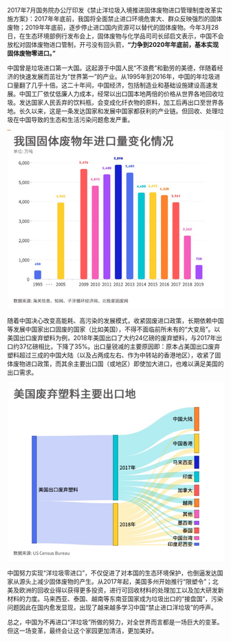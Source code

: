 2017年7月国务院办公厅印发《禁止洋垃圾入境推进固体废物进口管理制度改革实施方案》：2017年年底前，我国将全面禁止进口环境危害大、群众反映强烈的固体废物；2019年年底前，逐步停止进口国内资源可以替代的固体废物。今年3月28日，在生态环境部例行发布会上，固体废物与化学品司司长邱启文表示，中国不会放松对固体废物进口管制，开弓没有回头箭，**“力争到2020年年底前，基本实现固体废物零进口。”**

中国曾是垃圾进口第一大国。这起源于中国人民“不浪费”和勤劳的美德，伴随着经济的快速发展而茁壮为“世界第一”的产业。从1995年到2016年，中国的年垃圾进口量翻了几乎十倍。这二十年间，中国经济，包括制造业和基础设施建设高速发展。中国工厂依仗低廉人力成本，经常以出口国本地两倍的价格从世界各地回收垃圾。发达国家人民丢弃的饮料瓶，会变成化纤衣物的原料，加工后再出口至世界各地。长久以来，这是一条发达国家和发展中国家都获利的产业链。但回收、处理垃圾在中国导致的生态和生活污染问题愈发严重。

![image1](https://github.com/G-York/Newbee2/blob/master/%E6%88%91%E5%9B%BD%E5%9B%BA%E4%BD%93%E5%BA%9F%E7%89%A9%E5%B9%B4%E8%BF%9B%E5%8F%A3%E9%87%8F%E5%8F%98%E5%8C%96%E6%83%85%E5%86%B5.jpg)

随着中国决心改变高能耗、高污染的发展模式，收紧固废进口政策，长期依赖中国等发展中国家出口固废的国家（比如美国），不得不面临前所未有的“大变局”。以美国出口废弃塑料为例，2018年美国出口了大约24亿磅的废弃塑料，与2017年出口约37亿磅相比，下降了35%。出口量锐减的主要原因即：原本占美国出口废弃塑料超过三成的中国大陆（以及占两成左右、作为中转站的香港地区），收紧了固体废物进口政策，而其余主要出口国（或地区）即使加大进口，也难以满足美国的出口需求。

![iamge2](https://github.com/G-York/Newbee2/blob/master/%E7%BE%8E%E5%9B%BD%E5%BA%9F%E5%BC%83%E5%A1%91%E6%96%99%E4%B8%BB%E8%A6%81%E5%87%BA%E5%8F%A3%E5%9C%B0.jpg)

中国努力实现“洋垃圾零进口”，不仅促进了对本国的生态环境保护，也倒逼发达国家从源头上减少固体废物的产生。从2017年起，美国多州开始推行“限塑令”；北美及欧洲的回收业得以获得更多投资，进行可回收材料的处理加工以及加大研发新材料的力度。马来西亚、泰国、越南等东南亚国家成为垃圾出口的“接盘国”，污染问题因此在国内愈发显现，出现了越来越多学习中国“禁止进口洋垃圾”的呼声。

总之，中国为不再进口“洋垃圾”所做的努力，对全世界而言都是一场巨大的变革。但这一场变革，最终会让这个家园更加清洁，更加美好。
